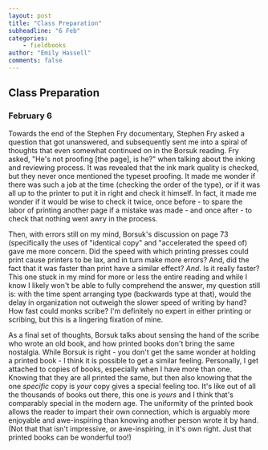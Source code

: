 ```yaml
---
layout: post
title: "Class Preparation"
subheadline: "6 Feb"
categories:
    - fieldbooks
author: "Emily Hassell"
comments: false
---
```


## Class Preparation
### February 6

Towards the end of the Stephen Fry documentary, Stephen Fry asked a question that got unanswered, and subsequently sent me into a spiral of thoughts that even somewhat continued on in the Borsuk reading. Fry asked, "He's not proofing [the page], is he?" when talking about the inking and reviewing process. It was revealed that the ink mark quality is checked, but they never once mentioned the typeset proofing. It made me wonder if there was such a job at the time (checking the order of the type), or if it was all up to the printer to put it in right and check it himself. In fact, it made me wonder if it would be wise to check it twice, once before - to spare the labor of printing another page if a mistake was made - and once after - to check that nothing went awry in the process.

Then, with errors still on my mind, Borsuk's discussion on page 73 (specifically the uses of "identical copy" and "accelerated the speed of) gave me more concern. Did the speed with which printing presses could print cause printers to be lax, and in turn make more errors? And, did the fact that it was faster than print have a similar effect? _And_. Is it really faster? This one stuck in my mind for more or less the entire reading and while I know I likely won't be able to fully comprehend the answer, my question still is: with the time spent arranging type (backwards type at that), would the delay in organization not outweigh the slower speed of writing by hand? How fast could monks scribe? I'm definitely no expert in either printing or scribing, but this is a lingering fixation of mine.

As a final set of thoughts, Borsuk talks about sensing the hand of the scribe who wrote an old book, and how printed books don't bring the same nostalgia. While Borsuk is right - you don't get the same wonder at holding a printed book - I think it is possible to get a similar feeling. Personally, I get attached to copies of books, especially when I have more than one. Knowing that they are all printed the same, but then also knowing that the one _specific_ copy is _your_ copy gives a special feeling too. It's like out of all the thousands of books out there, this one is _yours_ and I think that's comparably special in the modern age. The uniformity of the printed book allows the reader to impart their own connection, which is arguably more enjoyable and awe-inspiring than knowing another person wrote it by hand. (Not that that isn't impressive, or awe-inspiring, in it's own right. Just that printed books can be wonderful too!)